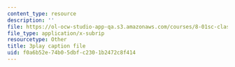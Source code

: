 ```yaml
---
content_type: resource
description: ''
file: https://ol-ocw-studio-app-qa.s3.amazonaws.com/courses/8-01sc-classical-mechanics-fall-2016/f0a6b52e74b05dbfc2301b2472c8f414_0qEIs6ie2q8.srt
file_type: application/x-subrip
resourcetype: Other
title: 3play caption file
uid: f0a6b52e-74b0-5dbf-c230-1b2472c8f414
---
```

